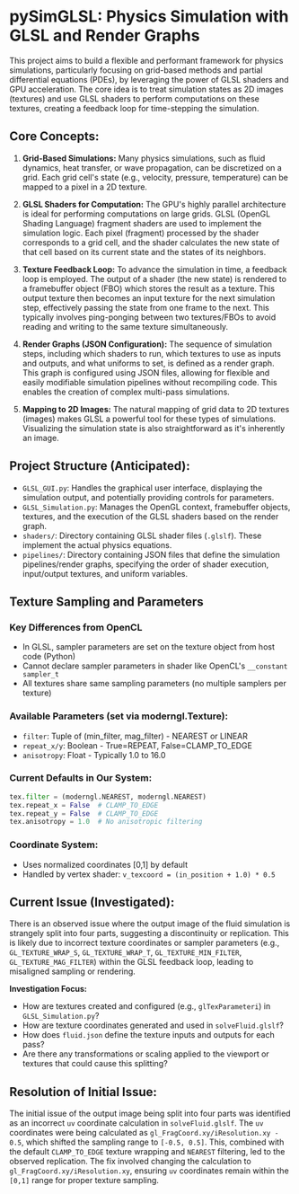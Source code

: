 # pySimGLSL: Physics Simulation with GLSL and Render Graphs

This project aims to build a flexible and performant framework for physics simulations, particularly focusing on grid-based methods and partial differential equations (PDEs), by leveraging the power of GLSL shaders and GPU acceleration. The core idea is to treat simulation states as 2D images (textures) and use GLSL shaders to perform computations on these textures, creating a feedback loop for time-stepping the simulation.

## Core Concepts:

1.  **Grid-Based Simulations:** Many physics simulations, such as fluid dynamics, heat transfer, or wave propagation, can be discretized on a grid. Each grid cell's state (e.g., velocity, pressure, temperature) can be mapped to a pixel in a 2D texture.

2.  **GLSL Shaders for Computation:** The GPU's highly parallel architecture is ideal for performing computations on large grids. GLSL (OpenGL Shading Language) fragment shaders are used to implement the simulation logic. Each pixel (fragment) processed by the shader corresponds to a grid cell, and the shader calculates the new state of that cell based on its current state and the states of its neighbors.

3.  **Texture Feedback Loop:** To advance the simulation in time, a feedback loop is employed. The output of a shader (the new state) is rendered to a framebuffer object (FBO) which stores the result as a texture. This output texture then becomes an input texture for the next simulation step, effectively passing the state from one frame to the next. This typically involves ping-ponging between two textures/FBOs to avoid reading and writing to the same texture simultaneously.

4.  **Render Graphs (JSON Configuration):** The sequence of simulation steps, including which shaders to run, which textures to use as inputs and outputs, and what uniforms to set, is defined as a render graph. This graph is configured using JSON files, allowing for flexible and easily modifiable simulation pipelines without recompiling code. This enables the creation of complex multi-pass simulations.

5.  **Mapping to 2D Images:** The natural mapping of grid data to 2D textures (images) makes GLSL a powerful tool for these types of simulations. Visualizing the simulation state is also straightforward as it's inherently an image.

## Project Structure (Anticipated): 

-   `GLSL_GUI.py`: Handles the graphical user interface, displaying the simulation output, and potentially providing controls for parameters.
-   `GLSL_Simulation.py`: Manages the OpenGL context, framebuffer objects, textures, and the execution of the GLSL shaders based on the render graph.
-   `shaders/`: Directory containing GLSL shader files (`.glslf`). These implement the actual physics equations.
-   `pipelines/`: Directory containing JSON files that define the simulation pipelines/render graphs, specifying the order of shader execution, input/output textures, and uniform variables.

## Texture Sampling and Parameters

### Key Differences from OpenCL
- In GLSL, sampler parameters are set on the texture object from host code (Python)
- Cannot declare sampler parameters in shader like OpenCL's `__constant sampler_t`
- All textures share same sampling parameters (no multiple samplers per texture)

### Available Parameters (set via moderngl.Texture):
- `filter`: Tuple of (min_filter, mag_filter) - NEAREST or LINEAR
- `repeat_x/y`: Boolean - True=REPEAT, False=CLAMP_TO_EDGE
- `anisotropy`: Float - Typically 1.0 to 16.0

### Current Defaults in Our System:
```python
tex.filter = (moderngl.NEAREST, moderngl.NEAREST)
tex.repeat_x = False  # CLAMP_TO_EDGE
tex.repeat_y = False  # CLAMP_TO_EDGE
tex.anisotropy = 1.0  # No anisotropic filtering
```

### Coordinate System:
- Uses normalized coordinates [0,1] by default
- Handled by vertex shader: `v_texcoord = (in_position + 1.0) * 0.5`

## Current Issue (Investigated):

There is an observed issue where the output image of the fluid simulation is strangely split into four parts, suggesting a discontinuity or replication. This is likely due to incorrect texture coordinates or sampler parameters (e.g., `GL_TEXTURE_WRAP_S`, `GL_TEXTURE_WRAP_T`, `GL_TEXTURE_MIN_FILTER`, `GL_TEXTURE_MAG_FILTER`) within the GLSL feedback loop, leading to misaligned sampling or rendering.

**Investigation Focus:**

-   How are textures created and configured (e.g., `glTexParameteri`) in `GLSL_Simulation.py`?
-   How are texture coordinates generated and used in `solveFluid.glslf`?
-   How does `fluid.json` define the texture inputs and outputs for each pass?
-   Are there any transformations or scaling applied to the viewport or textures that could cause this splitting?

## Resolution of Initial Issue:

The initial issue of the output image being split into four parts was identified as an incorrect `uv` coordinate calculation in `solveFluid.glslf`. The `uv` coordinates were being calculated as `gl_FragCoord.xy/iResolution.xy - 0.5`, which shifted the sampling range to `[-0.5, 0.5]`. This, combined with the default `CLAMP_TO_EDGE` texture wrapping and `NEAREST` filtering, led to the observed replication. The fix involved changing the calculation to `gl_FragCoord.xy/iResolution.xy`, ensuring `uv` coordinates remain within the `[0,1]` range for proper texture sampling.
